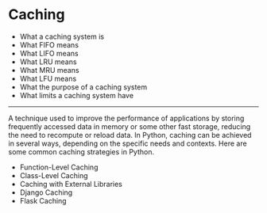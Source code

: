 <h1>Caching</h1>
<ul>
  <li>What a caching system is</li>
  <li>What FIFO means</li>
  <li>What LIFO means</li>
  <li>What LRU means</li>
  <li>What MRU means</li>
  <li>What LFU means</li>
  <li>What the purpose of a caching system</li>
  <li>What limits a caching system have</li>
</ul>
<hr>
A technique used to improve the performance of applications by storing frequently accessed data in memory or some other fast storage, reducing the need to recompute or reload data.
In Python, caching can be achieved in several ways, depending on the specific needs and contexts. Here are some common caching strategies in Python.

<ul>
  <li>Function-Level Caching</li>
  <li>Class-Level Caching</li>
  <li>Caching with External Libraries</li>
  <li>Django Caching</li>
  <li>Flask Caching</li>
</ul>

